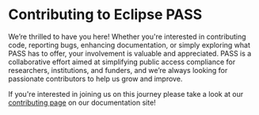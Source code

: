 # Contributing to Eclipse PASS

We’re thrilled to have you here! Whether you're interested in contributing code, reporting bugs, enhancing
documentation, or simply exploring what PASS has to offer, your involvement is valuable and appreciated. PASS is a
collaborative effort aimed at simplifying public access compliance for researchers, institutions, and funders, and we’re
always looking for passionate contributors to help us grow and improve.

If you're interested in joining us on this journey please take a look at our [contributing page](https://docs.eclipse-pass.org/welcome-guide/contributing-to-pass)
on our documentation site!